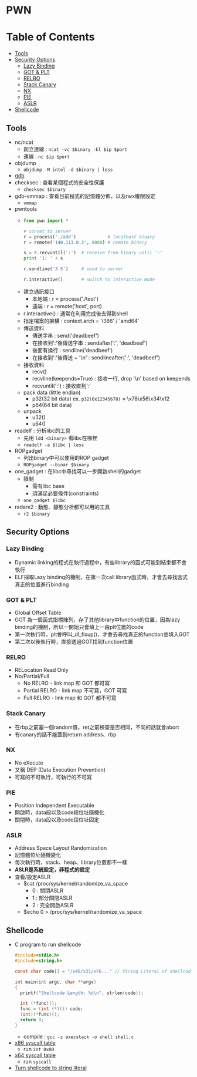 # PWN

# Table of Contents
* [Tools](#Tools)
* [Security Options](#Security-Options)
  * [Lazy Binding](#Lazy-Binding)
  * [GOT & PLT](#GOT-&-PLT)
  * [RELRO](#RELRO)
  * [Stack Canary](#Stack-Canary)
  * [NX](#NX)
  * [PIE](#PIE)
  * [ASLR](#ASLR)
* [Shellcode](#Shellcode)

## Tools
* nc/ncat
  * 創立連線 : `ncat -vc $binary -kl $ip $port`
  * 連線 : `nc $ip $port`
* objdump
  * `objdump -M intel -d $binary | less`
* [gdb](https://github.com/whaleshark271/CTF-CheatSheet/tree/master/Reverse#GDB)
* checksec : 查看某個程式的安全性保護
  * `checksec $binary`
* gdb-vmmap : 查看目前程式的記憶體分佈，以及rwx權限設定
  * `vmmap`
* pwntools
  * ```python
    from pwn import *

    # connet to server
    r = process('./add')            # localhost binary
    r = remote('140.113.0.3', 8080) # remote binary

    s = r.recvuntil(':')  # receive from binary until ':'
    print '1: ' + s

    r.sendline('3 5')     # send to server

    r.interactive()       # switch to interactive mode
    ```
  * 建立通訊接口
    * 本地端 : r = process('./test')
    * 遠端 : r = remote('host', port)
  * r.interactive() : 通常在利用完成後去得到shell
  * 指定檔案的架構 : context.arch = 'i386' / 'amd64'
  * 傳送資料
    * 傳送字串 : send('deadbeef')
    * 在接收到':'後傳送字串 : sendafter(':', 'deadbeef')
    * 後面有換行 : sendline('deadbeef')
    * 在接收到':'後傳送 + '\n' : sendlineafter(':', 'deadbeef')
  * 接收資料
    * recv()
    * recvline(keepends=True) : 接收一行, drop '\n' based on keepends
    * recvuntil(':') : 接收直到':'
  * pack data (little endian)
    * p32(32 bit data) ex. `p32(0x12345678)` = \x78\x56\x34\x12
    * p64(64 bit data)
  * unpack
    * u32()
    * u64()
* readelf : 分析libc的工具
  * 先用 `ldd <binary>` 看libc在哪裡
  * `readelf -a $libc | less`
* ROPgadget
  * 列出binary中可以使用的ROP gadget
  * `ROPgadget --binar $binary`
* one_gadget : 在libc中尋找可以一步開啟shell的gadget
  * 限制
    * 需有libc base
    * 須滿足必要條件(constraints)
  * `one_gadget $libc`
* radare2 : 動態、靜態分析都可以用的工具
  * `r2 $binary`

## Security Options
### Lazy Binding
* Dynamic linking的程式在執行過程中，有些library的函式可能到結束都不會執行
* ELF採取Lazy binding的機制，在第一次call library函式時，才會去尋找函式真正的位置進行binding

### GOT & PLT
* Global Offset Table
* GOT 為一個函式指標陣列，存了其他library中function的位置，因為lazy binding的機制，所以一開始只會填上一段plt位置的code
* 第一次執行時，plt會呼叫_dl_fixup()，才會去尋找真正的function並填入GOT
* 第二次以後執行時，直接透過GOT找到function位置

### RELRO
* RELocation Read Only
* No/Partial/Full
  * No RELRO - link map 和 GOT 都可寫
  * Partial RELRO - link map 不可寫，GOT 可寫
  * Full RELRO - link map 和 GOT 都不可寫

### Stack Canary
* 在rbp之前塞一個random值，ret之前檢查是否相同，不同的話就會abort
* 有canary的話不能蓋到return address、rbp

### NX
* No eXecute
* 又稱 DEP (Data Execution Prevention)
* 可寫的不可執行，可執行的不可寫

### PIE
* Position Independent Executable
* 開啟時，data段以及code段位址隨機化
* 關閉時，data段以及code段位址固定

### ASLR
* Address Space Layout Randomization
* 記憶體位址隨機變化
* 每次執行時，stack、heap、library位置都不一樣
* **ASLR是系統設定，非程式的設定**
* 查看/設定ASLR
  * $cat /proc/sys/kernel/randomize_va_space
    * 0 : 關閉ASLR
    * 1 : 部分關閉ASLR
    * 2 : 完全開啟ASLR
  * $echo 0 > /proc/sys/kernel/randomize_va_space

## Shellcode
* C program to run shellcode
  ```c
  #include<stdio.h>
  #include<string.h>

  const char code[] = "/x48/x31/xF6..." // String Literal of shellcode

  int main(int argc, char **argv)
  {
    printf("Shellcode Length: %d\n", strlen(code));

    int (*func)();
    func = (int (*)()) code;
    (int)(*func)();
    return 0;
  }
  ```
  * compile : `gcc -z execstack -o shell shell.c`
* [x86 syscall table](https://syscalls.kernelgrok.com/)
  * run `int 0x80`
* [x64 syscall table](http://blog.rchapman.org/posts/Linux_System_Call_Table_for_x86_64/)
  * run `syscall`
* [Turn shellcode to string literal](https://defuse.ca/online-x86-assembler.htm#disassembly)